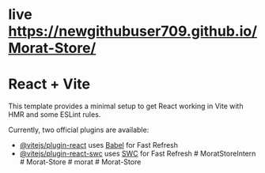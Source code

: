 # live <br/> https://newgithubuser709.github.io/Morat-Store/

# React + Vite

This template provides a minimal setup to get React working in Vite with HMR and some ESLint rules.

Currently, two official plugins are available:

- [@vitejs/plugin-react](https://github.com/vitejs/vite-plugin-react/blob/main/packages/plugin-react/README.md) uses [Babel](https://babeljs.io/) for Fast Refresh
- [@vitejs/plugin-react-swc](https://github.com/vitejs/vite-plugin-react-swc) uses [SWC](https://swc.rs/) for Fast Refresh
#   M o r a t S t o r e I n t e r n 
 
 #   M o r a t - S t o r e 
 
 #   m o r a t 
 
 #   M o r a t - S t o r e 
 
 
